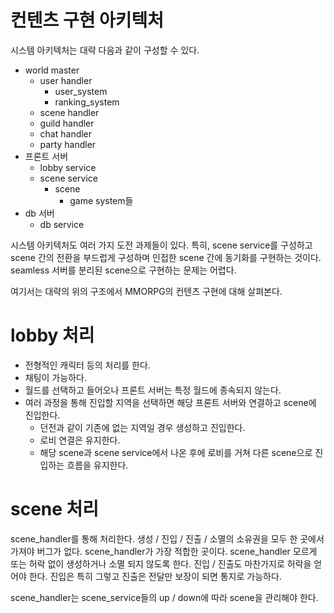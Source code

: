 # 컨텐츠 구현 아키텍처 

시스템 아키텍처는 대략 다음과 같이 구성할 수 있다. 

- world master
  - user handler 
    - user_system
    - ranking_system
  - scene handler
  - guild handler
  - chat handler
  - party handler 
- 프론트 서버 
  - lobby service
  - scene service
    - scene
      - game system들 
- db 서버 
  - db service

시스템 아키텍처도 여러 가지 도전 과제들이 있다. 특히, scene service를 구성하고 scene 간의 전환을 부드럽게 구성하며 인접한 scene 간에 동기화를 구현하는 것이다. seamless 서버를 분리된 scene으로 구현하는 문제는 어렵다. 

여기서는 대략의 위의 구조에서 MMORPG의 컨텐츠 구현에 대해 살펴본다. 

# lobby 처리 

- 전형적인 캐릭터 등의 처리를 한다. 
- 채팅이 가능하다. 
- 월드를 선택하고 들어오나 프론트 서버는 특정 월드에 종속되지 않는다.
- 여러 과정을 통해 진입할 지역을 선택하면 해당 프론트 서버와 연결하고 scene에 진입한다. 
  - 던전과 같이 기존에 없는 지역일 경우 생성하고 진입한다. 
  - 로비 연결은 유지한다. 
  - 해당 scene과 scene service에서 나온 후에 로비를 거쳐 다른 scene으로 진입하는 흐름을 유지한다. 

# scene 처리 

scene_handler를 통해 처리한다. 생성 / 진입 / 진출 / 소멸의 소유권을 모두 한 곳에서 가져야 버그가 없다. scene_handler가 가장 적합한 곳이다. scene_handler 모르게 또는 허락 없이 생성하거나 소멸 되지 않도록 한다. 진입 / 진출도 마찬가지로 허락을 얻어야 한다. 진입은 특히 그렇고 진출은 전달만 보장이 되면 통지로 가능하다. 

scene_handler는 scene_service들의 up / down에 따라 scene을 관리해야 한다. 















